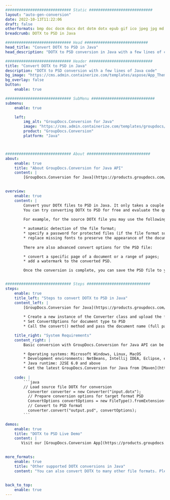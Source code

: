 ```yaml
---
############################# Static ############################
layout: "auto-gen-conversion"
date: 2022-10-13T11:22:06
draft: false
otherformats: bmp doc docm docx dot dotm dotx epub gif ico jpeg jpg md odt ott pdf png psd rtf tex tif tiff txt xps
breadcrumb: DOTX to PSD in Java

############################# Head ############################
head_title: "Convert DOTX to PSD in Java"
head_description: "DOTX to PSD conversion in Java with a few lines of code. Convert over 160 file formats using the GroupDocs document conversion API for Java"

############################# Header ############################
title: "Convert DOTX to PSD in Java"
description: "DOTX to PSD conversion with a few lines of Java code"
bg_image: "https://cms.admin.containerize.com/templates/aspose/App_Themes/V3/images/bg/header1.png"
bg_overlay: false
button:
    enable: true

############################# SubMenu ############################
submenu:
    enable: true

    left:
        img_alt: "GroupDocs.Conversion for Java"
        image: "https://cms.admin.containerize.com/templates/groupdocs/images/product-logos/90x90-noborder/groupdocs-conversion-java.png"
        product: "GroupDocs.Conversion"
        platform: "Java"



############################# About ############################
about:
    enable: true
    title: "About GroupDocs.Conversion for Java API"
    content: |
        [GroupDocs.Conversion for Java](https://products.groupdocs.com/conversion/java/) is an advanced file format conversion API for converting between popular image and document formats such as Microsoft Office, OpenDocument, PDF, HTML, email, CAD. and much more with just a few lines of code. The native API automatically detects the formats of the original documents and offers many options for customizing the converted documents. Along with the function of extracting information from a document, it also supports caching of the conversion results to the local disk by default. However, any type of cache storage can be supported by implementing the appropriate interfaces - Amazon S3, Dropbox, Google Drive, Windows Azure, Reddis, or any others.
    

overview:
    enable: true
    content: |
        Convert your DOTX files to PSD in Java. It only takes a couple of lines of Java code on any platform of your choice, such as Windows, Linux, macOS.
        You can try converting DOTX to PSD for free and evaluate the quality of the conversion results. Along with simple file conversion scripts, you can try more sophisticated options for loading the DOTX source file and storing the PSD output. 
        
        For example, for the source DOTX file you may use the following load options:

        * automatic detection of the file format;
        * specify a password for protected files (if the file format supports it);
        * replace missing fonts to preserve the appearance of the document.
        
        There are also advanced convert options for the PSD file:

        * convert a specific page of a document or a range of pages;
        * add a watermark to the converted PSD.

        Once the conversion is complete, you can save the PSD file to your local file path or to any third party storage such as FTP, Amazon S3, Google Drive, Dropbox etc. Please note - to convert DOTX to PSD, you do not need to install any additional software, such as MS Office, Open Office, Adobe Acrobat Reader etc.


############################# Steps ############################
steps:
    enable: true
    title_left: "Steps to convert DOTX to PSD in Java"
    content_left: |
        [GroupDocs.Conversion for Java](https://products.groupdocs.com/conversion/java/) allows developers to easily convert DOTX file to PSD with a few lines of code.
        
        * Create a new instance of the Converter class and upload the file DOTX with the full path
        * Set ConvertOptions for document type to PSD
        * Call the convert() method and pass the document name (full path) and format (PSD) as a parameter

    title_right: "System Requirements"
    content_right: |
        Basic conversion with GroupDocs.Conversion for Java API can be done with just a few lines of code. Our APIs are supported on all major platforms and operating systems. Before executing the code below, make sure you have the following prerequisites installed on your system.

        * Operating systems: Microsoft Windows, Linux, MacOS
        * Development environments: NetBeans, Intellij IDEA, Eclipse, etc.
        * Java runtime: J2SE 6.0 and above
        * Get the latest GroupDocs.Conversion for Java from [Maven](https://repository.groupdocs.com/webapp/#/artifacts/browse/tree/General/repo/com/groupdocs/groupdocs-conversion)
         
    code: |
        ```java    
        // Load source file DOTX for conversion
          Converter converter = new Converter("input.dotx");
          // Prepare conversion options for target format PSD
          ConvertOptions convertOptions = new FileType().fromExtension("psd").getConvertOptions();
          // Convert to PSD format
          converter.convert("output.psd", convertOptions);
        ```

demos:
    enable: true
    title: "DOTX to PSD Live Demo"
    content: |
       Visit our [GroupDocs.Conversion App](https://products.groupdocs.app/conversion/family) website and try DOTX to PSD conversion now. The free demo has the following benefits
          

more_formats:
    enable: true
    title: "Other supported DOTX conversions in Java"
    content: "You can also convert DOTX to many other file formats. Please see the list below."
       
       
back_to_top:
    enable: true
---
```

